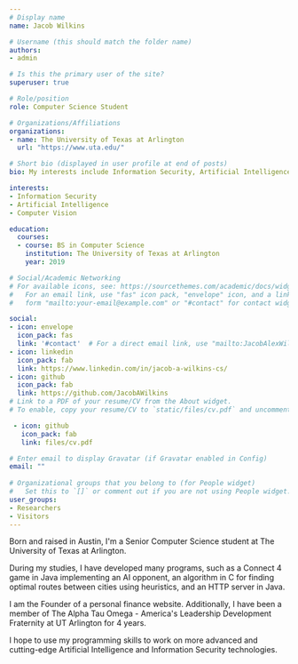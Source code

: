 ```yaml
---
# Display name
name: Jacob Wilkins

# Username (this should match the folder name)
authors:
- admin

# Is this the primary user of the site?
superuser: true

# Role/position
role: Computer Science Student

# Organizations/Affiliations
organizations:
- name: The University of Texas at Arlington
  url: "https://www.uta.edu/"

# Short bio (displayed in user profile at end of posts)
bio: My interests include Information Security, Artificial Intelligence, and Java Development.

interests:
- Information Security
- Artificial Intelligence
- Computer Vision

education:
  courses:
  - course: BS in Computer Science
    institution: The University of Texas at Arlington
    year: 2019

# Social/Academic Networking
# For available icons, see: https://sourcethemes.com/academic/docs/widgets/#icons
#   For an email link, use "fas" icon pack, "envelope" icon, and a link in the
#   form "mailto:your-email@example.com" or "#contact" for contact widget.

social:
- icon: envelope
  icon_pack: fas
  link: '#contact'  # For a direct email link, use "mailto:JacobAlexWilkins@gmail.com".
- icon: linkedin
  icon_pack: fab
  link: https://www.linkedin.com/in/jacob-a-wilkins-cs/
- icon: github
  icon_pack: fab
  link: https://github.com/JacobAWilkins
# Link to a PDF of your resume/CV from the About widget.
# To enable, copy your resume/CV to `static/files/cv.pdf` and uncomment the lines below.

 - icon: github
   icon_pack: fab
   link: files/cv.pdf

# Enter email to display Gravatar (if Gravatar enabled in Config)
email: ""
  
# Organizational groups that you belong to (for People widget)
#   Set this to `[]` or comment out if you are not using People widget.  
user_groups:
- Researchers
- Visitors
---
```


Born and raised in Austin, I'm a Senior Computer Science student at The University of Texas at Arlington.

During my studies, I have developed many programs, such as a Connect 4 game in Java implementing an AI opponent, an algorithm in C for finding optimal routes between cities using heuristics, and an HTTP server in Java.

I am the Founder of a personal finance website. Additionally, I have been a member of The Alpha Tau Omega - America's Leadership Development Fraternity at UT Arlington for 4 years.

I hope to use my programming skills to work on more advanced and cutting-edge Artificial Intelligence and Information Security technologies. 
